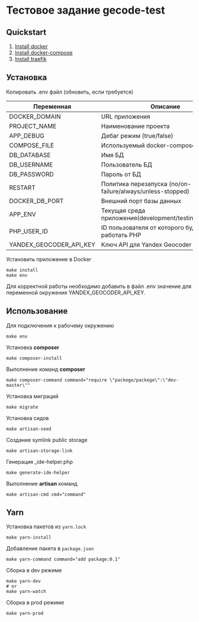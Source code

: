# Тестовое задание gecode-test

## Quickstart
1. [Install docker](https://docs.docker.com/install/)
2. [Install docker-compose](https://docs.docker.com/compose/install/)
3. [Install traefik](https://github.com/mediaten/traefik)

## Установка
Копировать .env файл (обновить, если требуется)

| Переменная               | Описание                                                   |
|--------------------------|------------------------------------------------------------|
| DOCKER_DOMAIN            | URL приложения                                             |
| PROJECT_NAME             | Наименование проекта                                       |
| APP_DEBUG                | Дебаг режим (true/false)                                   |
| COMPOSE_FILE             | Используемый docker-compose файл                           |
| DB_DATABASE              | Имя БД                                                     |
| DB_USERNAME              | Пользователь БД                                            |
| DB_PASSWORD              | Пароль от БД                                               |
| RESTART                  | Политика перезапуска (no/on-failure/always/unless-stopped) |
| DOCKER_DB_PORT           | Внешний порт базы данных                                   |
| APP_ENV                  | Текущая среда приложения(development/testing/local/prod)   |
| PHP_USER_ID              | ID пользователя от которого будет работать PHP             |
| YANDEX_GEOCODER_API_KEY  | Ключ API для Yandex Geocoder                               |



Установить приложение в Docker
```
make install
make env
```
Для корректной работы необходимо добавить в файл .env значение для переменной окружения YANDEX_GEOCODER_API_KEY.

## Использование

Для подключения к рабочему окружению
```
make env
```

Установка **composer**
```
make composer-install
```

Выполнение команд **composer**
```
make composer-command command="require \"packege/packege\":\"dev-master\""
```

Установка миграций
```
make migrate
```

Установка сидов
```
make artisan-seed
```

Создание symlink public storage
```
make artisan-storage-link
```

Генерация _ide-helper.php
```
make generate-ide-helper
```

Выполнение **artisan** команд
```
make artisan-cmd cmd="command"
```

## Yarn

Установка пакетов из `yarn.lock`
```
make yarn-install
```

Добавление пакета в `package.json`
```
make yarn-command command="add package:0.1"
```

Сборка в dev режиме
```
make yarn-dev
# or
make yarn-watch
```

Сборка в prod режиме
```
make yarn-prod
```
